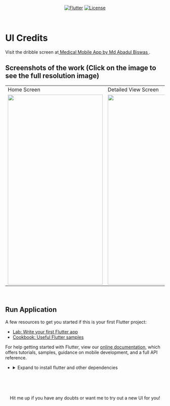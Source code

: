 <p align="center">
<a href=""><img title="Flutter" src="https://img.shields.io/badge/Flutter-2-blue?style=for-the-badge&logo=flutter"></a>
<a href=""><img title="License" src="https://img.shields.io/badge/License-Open Source-brightgreen?style=for-the-badge&logo="></a>
</p>

<br>

# UI Credits   

Visit the dribble screen at<a href="https://dribbble.com/shots/15680781-Medical-Mobile-App"> Medical Mobile App by
Md Abadul Biswas
</a>.


## Screenshots of the work (Click on the image to see the full resolution image)
<table>
  <tr>
    <td>Home Screen</td>
     <td>Detailed View Screen</td>
     <td>Booking Confirm Screen</td>
  </tr>
  <tr>
    <td><img src="https://github.com/Vignesh0404/Flutter-UI-Kit/blob/main/doc-appointment-booking/outputs/1.jpeg" width=300 height=600></td>
    <td><img src="https://github.com/Vignesh0404/Flutter-UI-Kit/blob/main/doc-appointment-booking/outputs/1.jpeg" width=270 height=600></td>
    <td><img src="https://github.com/Vignesh0404/Flutter-UI-Kit/blob/main/doc-appointment-booking/outputs/3.jpeg" width=270 height=600></td>
  </tr>
 </table>
 <br>
 
 
 ## Run Application
 
A few resources to get you started if this is your first Flutter project:

- [Lab: Write your first Flutter app](https://flutter.dev/docs/get-started/codelab)
- [Cookbook: Useful Flutter samples](https://flutter.dev/docs/cookbook)

For help getting started with Flutter, view our
[online documentation](https://flutter.dev/docs), which offers tutorials,
samples, guidance on mobile development, and a full API reference.

<ul><li><details>
<summary>Expand to install flutter and other dependencies</b></summary>
<li>Follow this to install <strong><a href="https://flutter.dev/docs/get-started/install">Flutter</a></strong></li>
</ul></li></ul></details></li></ul>
<br>
<br><br>
<p align="center">
  Hit me up if you have any doubts or want me to try out a new UI for you!
</p>

